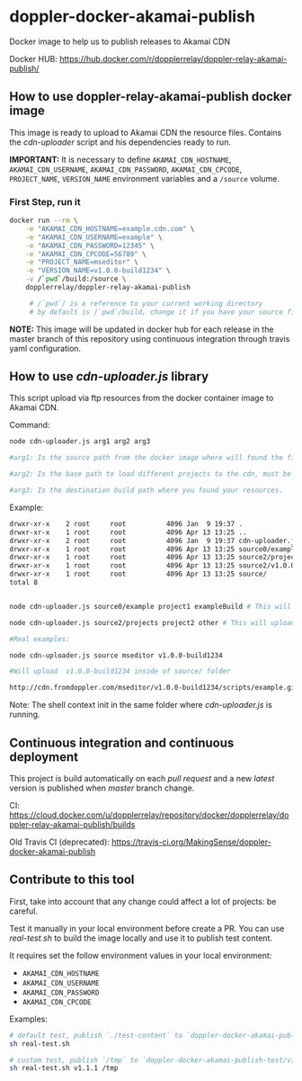 # doppler-docker-akamai-publish

Docker image to help us to publish releases to Akamai CDN

Docker HUB: https://hub.docker.com/r/dopplerrelay/doppler-relay-akamai-publish/

## How to use doppler-relay-akamai-publish docker image

This image is ready to upload to Akamai CDN the resource files. Contains the _cdn-uploader_ script and his dependencies ready to run.

**IMPORTANT:** It is necessary to define `AKAMAI_CDN_HOSTNAME`, `AKAMAI_CDN_USERNAME`, `AKAMAI_CDN_PASSWORD`, `AKAMAI_CDN_CPCODE`, `PROJECT_NAME`, `VERSION_NAME` environment variables and a `/source` volume.

### First Step, run it

```bash
docker run --rm \
	-e "AKAMAI_CDN_HOSTNAME=example.cdn.com" \
	-e "AKAMAI_CDN_USERNAME=example" \
	-e "AKAMAI_CDN_PASSWORD=12345" \
	-e "AKAMAI_CDN_CPCODE=56789" \
	-e "PROJECT_NAME=mseditor" \
	-e "VERSION_NAME=v1.0.0-build1234" \
	-v /`pwd`/build:/source \
	dopplerrelay/doppler-relay-akamai-publish

	 # /`pwd`/ is a reference to your current working directory
	 # by default is /`pwd`/build, change it if you have your source files in a different folder: /`pwd`/[path_to_files] example: /`pwd`/my_folder/my_subfolder
```

**NOTE:** This image will be updated in docker hub for each release in the master branch of this repository using continuous integration through travis yaml configuration.

## How to use _cdn-uploader.js_ library

This script upload via ftp resources from the docker container image to Akamai CDN.

Command:

```bash
node cdn-uploader.js arg1 arg2 arg3

#arg1: Is the source path from the docker image where will found the files and folders to upload.

#arg2: Is the base path to load different projects to the cdn, must be unique for each project.

#arg3: Is the destination build path where you found your resources.

```

Example:

```bash
drwxr-xr-x    2 root     root          4096 Jan  9 19:37 .
drwxr-xr-x    1 root     root          4096 Apr 13 13:25 ..
drwxr-xr-x    2 root     root          4096 Jan  9 19:37 cdn-uploader.js
drwxr-xr-x    1 root     root          4096 Apr 13 13:25 source0/example/
drwxr-xr-x    1 root     root          4096 Apr 13 13:25 source2/projects/
drwxr-xr-x    1 root     root          4096 Apr 13 13:25 source2/v1.0.0-build1234/
drwxr-xr-x    1 root     root          4096 Apr 13 13:25 source/
total 8


node cdn-uploader.js source0/example project1 exampleBuild # This will upload all files and folders inside of "example" folder recursively to "project1/exampleBuild" folder on CDN.

node cdn-uploader.js source2/projects project2 other # This will upload all files and folders inside of "projects" folder recursively to "project2/other" folder on CDN.

#Real examples:

node cdn-uploader.js source mseditor v1.0.0-build1234

#Will upload  v1.0.0-build1234 inside of source/ folder

http://cdn.fromdoppler.com/mseditor/v1.0.0-build1234/scripts/example.gif

```

Note: The shell context init in the same folder where _cdn-uploader.js_ is running.

## Continuous integration and continuous deployment

This project is build automatically on each _pull request_ and a new _latest_ version is published when _master_ branch change.

CI: https://cloud.docker.com/u/dopplerrelay/repository/docker/dopplerrelay/doppler-relay-akamai-publish/builds

Old Travis CI (deprecated): https://travis-ci.org/MakingSense/doppler-docker-akamai-publish

## Contribute to this tool

First, take into account that any change could affect a lot of projects: be careful.

Test it manually in your local environment before create a PR. You can use _real-test.sh_ to build the image locally and use it to publish test content.

It requires set the follow environment values in your local environment:

* `AKAMAI_CDN_HOSTNAME`
* `AKAMAI_CDN_USERNAME`
* `AKAMAI_CDN_PASSWORD`
* `AKAMAI_CDN_CPCODE`

Examples:

```bash
# default test, publish `./test-content` to `doppler-docker-akamai-publish-test/latest`
sh real-test.sh

# custom test, publish `/tmp` to `doppler-docker-akamai-publish-test/v1.1.1`
sh real-test.sh v1.1.1 /tmp
```
